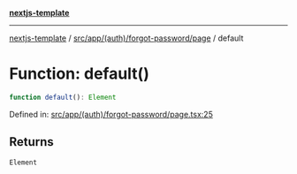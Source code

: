 [**nextjs-template**](README.md)

---

[nextjs-template](README.md) / [src/app/(auth)/forgot-password/page](<src.app.(auth).forgot-password.page.md>) / default

# Function: default()

```ts
function default(): Element
```

Defined in: [src/app/(auth)/forgot-password/page.tsx:25](<https://github.com/Its-Satyajit/nextjs-template/blob/c8d81b09293d759cbf04e9bc7e542cc7d90740e6/src/app/(auth)/forgot-password/page.tsx#L25>)

## Returns

`Element`
